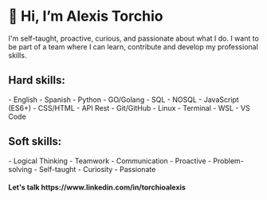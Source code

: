 <h1>👋 Hi, I’m Alexis Torchio </h1>
I'm self-taught, proactive, curious, and passionate about what I do. I want to be part of a team where I can learn, contribute and develop my professional skills.

<h2>Hard skills:</h2>
- English - Spanish - Python - GO/Golang - SQL - NOSQL - JavaScript (ES6+) - CSS/HTML - API Rest - Git/GitHub - Linux - Terminal - WSL - VS Code

<h2>Soft skills:</h2>
- Logical Thinking - Teamwork - Communication - Proactive - Problem-solving - Self-taught - Curiosity - Passionate

<h4>Let's talk https://www.linkedin.com/in/torchioalexis </h4>

<!---
torchioalexis/torchioalexis is a ✨ special ✨ repository because its `README.md` (this file) appears on your GitHub profile.
You can click the Preview link to take a look at your changes.
--->
